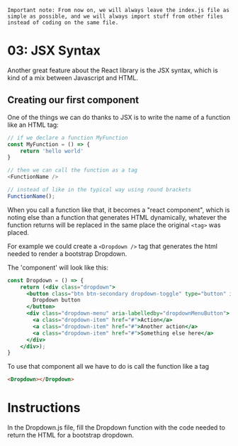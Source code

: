 `Important note: From now on, we will always leave the index.js file as simple as possible, and we will always import stuff from other files instead of coding on the same file.`
# 03: JSX Syntax

Another great feature about the React library is the JSX syntax, which is kind of a mix between Javascript and HTML.

## Creating our first component

One of the things we can do thanks to JSX is to write the name of a function like an HTML tag:
```js
// if we declare a function MyFunction
const MyFunction = () => {
    return 'hello world'
}

// then we can call the function as a tag
<FunctionName />

// instead of like in the typical way using round brackets
FunctionName();
```

When you call a function like that, it becomes a "react component", which is noting else than a function that generates HTML dynamically, whatever the function returns will be replaced in the same place the original `<tag>` was placed.

For example we could create a ```<Dropdown />``` tag that generates the html needed to render a bootstrap Dropdown.

The 'component' will look like this:
```jsx
const Dropdown = () => {
    return (<div class="dropdown">
      <button class="btn btn-secondary dropdown-toggle" type="button" id="dropdownMenuButton" data-toggle="dropdown" aria-haspopup="true" aria-expanded="false">
        Dropdown button
      </button>
      <div class="dropdown-menu" aria-labelledby="dropdownMenuButton">
        <a class="dropdown-item" href="#">Action</a>
        <a class="dropdown-item" href="#">Another action</a>
        <a class="dropdown-item" href="#">Something else here</a>
      </div>
    </div>);
}
```
To use that component all we have to do is call the function like a tag
```html
<Dropdown></Dropdown>
```

# Instructions

In the Dropdown.js file, fill the Dropdown function with the code needed to return the HTML for a bootstrap dropdown.
